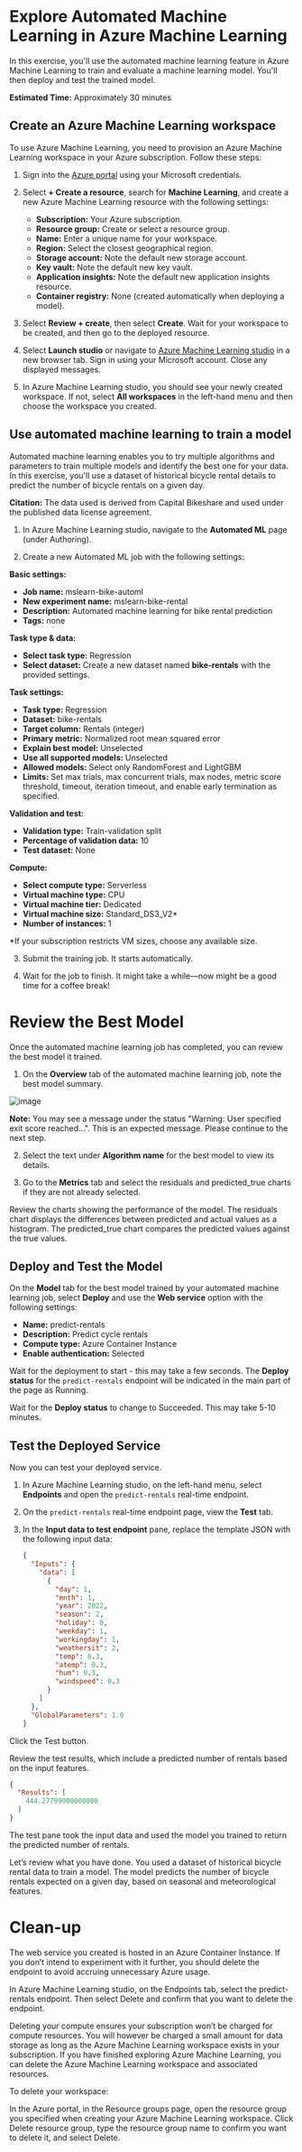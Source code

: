 # Explore Automated Machine Learning in Azure Machine Learning

In this exercise, you'll use the automated machine learning feature in Azure Machine Learning to train and evaluate a machine learning model. You'll then deploy and test the trained model.

**Estimated Time:** Approximately 30 minutes

## Create an Azure Machine Learning workspace

To use Azure Machine Learning, you need to provision an Azure Machine Learning workspace in your Azure subscription. Follow these steps:

1. Sign into the [Azure portal](https://portal.azure.com) using your Microsoft credentials.
2. Select **+ Create a resource**, search for **Machine Learning**, and create a new Azure Machine Learning resource with the following settings:
   - **Subscription:** Your Azure subscription.
   - **Resource group:** Create or select a resource group.
   - **Name:** Enter a unique name for your workspace.
   - **Region:** Select the closest geographical region.
   - **Storage account:** Note the default new storage account.
   - **Key vault:** Note the default new key vault.
   - **Application insights:** Note the default new application insights resource.
   - **Container registry:** None (created automatically when deploying a model).

3. Select **Review + create**, then select **Create**. Wait for your workspace to be created, and then go to the deployed resource.

4. Select **Launch studio** or navigate to [Azure Machine Learning studio](https://ml.azure.com) in a new browser tab. Sign in using your Microsoft account. Close any displayed messages.

5. In Azure Machine Learning studio, you should see your newly created workspace. If not, select **All workspaces** in the left-hand menu and then choose the workspace you created.

## Use automated machine learning to train a model

Automated machine learning enables you to try multiple algorithms and parameters to train multiple models and identify the best one for your data. In this exercise, you'll use a dataset of historical bicycle rental details to predict the number of bicycle rentals on a given day.

**Citation:** The data used is derived from Capital Bikeshare and used under the published data license agreement.

1. In Azure Machine Learning studio, navigate to the **Automated ML** page (under Authoring).

2. Create a new Automated ML job with the following settings:

**Basic settings:**
- **Job name:** mslearn-bike-automl
- **New experiment name:** mslearn-bike-rental
- **Description:** Automated machine learning for bike rental prediction
- **Tags:** none

**Task type & data:**
- **Select task type:** Regression
- **Select dataset:** Create a new dataset named **bike-rentals** with the provided settings.

**Task settings:**
- **Task type:** Regression
- **Dataset:** bike-rentals
- **Target column:** Rentals (integer)
- **Primary metric:** Normalized root mean squared error
- **Explain best model:** Unselected
- **Use all supported models:** Unselected
- **Allowed models:** Select only RandomForest and LightGBM
- **Limits:** Set max trials, max concurrent trials, max nodes, metric score threshold, timeout, iteration timeout, and enable early termination as specified.

**Validation and test:**
- **Validation type:** Train-validation split
- **Percentage of validation data:** 10
- **Test dataset:** None

**Compute:**
- **Select compute type:** Serverless
- **Virtual machine type:** CPU
- **Virtual machine tier:** Dedicated
- **Virtual machine size:** Standard_DS3_V2*
- **Number of instances:** 1

*If your subscription restricts VM sizes, choose any available size.

3. Submit the training job. It starts automatically.

4. Wait for the job to finish. It might take a while—now might be a good time for a coffee break!

# Review the Best Model

Once the automated machine learning job has completed, you can review the best model it trained.

1. On the **Overview** tab of the automated machine learning job, note the best model summary.

![image](https://github.com/CassioD/AI-900/assets/87616806/0548fb67-fe3e-4e2e-a6ce-615ef75a5140)


   **Note:** You may see a message under the status "Warning: User specified exit score reached…". This is an expected message. Please continue to the next step.

2. Select the text under **Algorithm name** for the best model to view its details.

3. Go to the **Metrics** tab and select the residuals and predicted_true charts if they are not already selected.

Review the charts showing the performance of the model. The residuals chart displays the differences between predicted and actual values as a histogram. The predicted_true chart compares the predicted values against the true values.

## Deploy and Test the Model

On the **Model** tab for the best model trained by your automated machine learning job, select **Deploy** and use the **Web service** option with the following settings:

- **Name:** predict-rentals
- **Description:** Predict cycle rentals
- **Compute type:** Azure Container Instance
- **Enable authentication:** Selected

Wait for the deployment to start - this may take a few seconds. The **Deploy status** for the `predict-rentals` endpoint will be indicated in the main part of the page as Running.

Wait for the **Deploy status** to change to Succeeded. This may take 5-10 minutes.

## Test the Deployed Service

Now you can test your deployed service.

1. In Azure Machine Learning studio, on the left-hand menu, select **Endpoints** and open the `predict-rentals` real-time endpoint.

2. On the `predict-rentals` real-time endpoint page, view the **Test** tab.

3. In the **Input data to test endpoint** pane, replace the template JSON with the following input data:

   ```json
   {
     "Inputs": { 
       "data": [
         {
           "day": 1,
           "mnth": 1,   
           "year": 2022,
           "season": 2,
           "holiday": 0,
           "weekday": 1,
           "workingday": 1,
           "weathersit": 2, 
           "temp": 0.3, 
           "atemp": 0.3,
           "hum": 0.3,
           "windspeed": 0.3 
         }
       ]    
     },   
     "GlobalParameters": 1.0
   }

   
Click the Test button.

Review the test results, which include a predicted number of rentals based on the input features.

```json
{
  "Results": [
    444.27799000000000
  ]
}
```
The test pane took the input data and used the model you trained to return the predicted number of rentals.

Let’s review what you have done. You used a dataset of historical bicycle rental data to train a model. The model predicts the number of bicycle rentals expected on a given day, based on seasonal and meteorological features.

# Clean-up
The web service you created is hosted in an Azure Container Instance. If you don’t intend to experiment with it further, you should delete the endpoint to avoid accruing unnecessary Azure usage.

In Azure Machine Learning studio, on the Endpoints tab, select the predict-rentals endpoint. Then select Delete and confirm that you want to delete the endpoint.

Deleting your compute ensures your subscription won’t be charged for compute resources. You will however be charged a small amount for data storage as long as the Azure Machine Learning workspace exists in your subscription. If you have finished exploring Azure Machine Learning, you can delete the Azure Machine Learning workspace and associated resources.

To delete your workspace:

In the Azure portal, in the Resource groups page, open the resource group you specified when creating your Azure Machine Learning workspace.
Click Delete resource group, type the resource group name to confirm you want to delete it, and select Delete.
